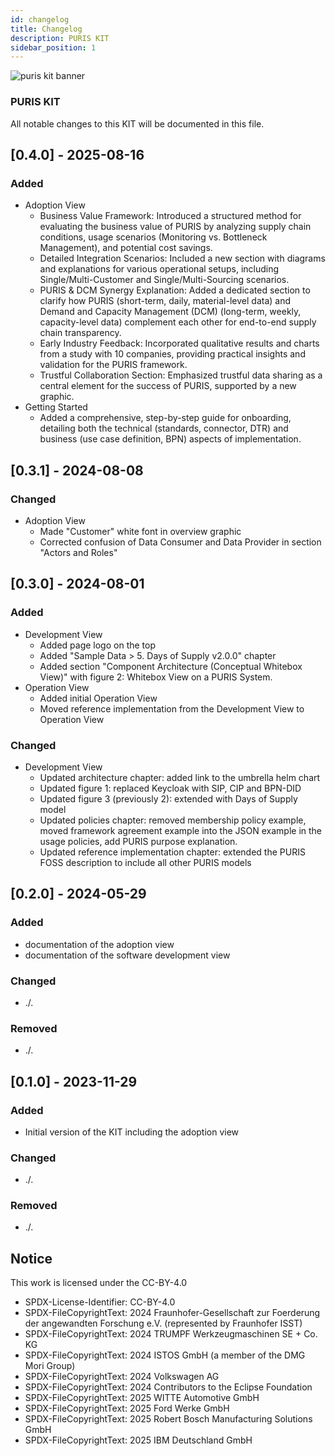 ```yaml
---
id: changelog
title: Changelog
description: PURIS KIT
sidebar_position: 1
---
```

![puris kit banner](@site/static/img/kits/puris/puris-kit-logo.svg)

### PURIS KIT

All notable changes to this KIT will be documented in this file.

## [0.4.0] - 2025-08-16

### Added

- Adoption View
  - Business Value Framework: Introduced a structured method for evaluating the business value of PURIS by analyzing supply chain conditions, usage scenarios (Monitoring vs. Bottleneck Management), and potential cost savings.
  - Detailed Integration Scenarios: Included a new section with diagrams and explanations for various operational setups, including Single/Multi-Customer and Single/Multi-Sourcing scenarios.
  - PURIS & DCM Synergy Explanation: Added a dedicated section to clarify how PURIS (short-term, daily, material-level data) and Demand and Capacity Management (DCM) (long-term, weekly, capacity-level data) complement each other for end-to-end supply chain transparency.
  - Early Industry Feedback: Incorporated qualitative results and charts from a study with 10 companies, providing practical insights and validation for the PURIS framework.
  - Trustful Collaboration Section: Emphasized trustful data sharing as a central element for the success of PURIS, supported by a new graphic.
- Getting Started
  - Added a comprehensive, step-by-step guide for onboarding, detailing both the technical (standards, connector, DTR) and business (use case definition, BPN) aspects of implementation.

## [0.3.1] - 2024-08-08

### Changed

- Adoption View
  - Made "Customer" white font in overview graphic
  - Corrected confusion of Data Consumer and Data Provider in section "Actors and Roles"

## [0.3.0] - 2024-08-01

### Added

- Development View
  - Added page logo on the top
  - Added "Sample Data > 5. Days of Supply v2.0.0" chapter
  - Added section "Component Architecture (Conceptual Whitebox View)" with figure 2: Whitebox View on a PURIS System.
- Operation View
  - Added initial Operation View
  - Moved reference implementation from the Development View to Operation View

### Changed

- Development View
  - Updated architecture chapter: added link to the umbrella helm chart
  - Updated figure 1: replaced Keycloak with SIP, CIP and BPN-DID
  - Updated figure 3 (previously 2): extended with Days of Supply model
  - Updated policies chapter: removed membership policy example, moved framework agreement example into the JSON example in the usage policies, add PURIS purpose explanation.
  - Updated reference implementation chapter: extended the PURIS FOSS description to include all other PURIS models

## [0.2.0] - 2024-05-29

### Added​

- documentation of the adoption view
- documentation of the software development view

### Changed​

- ./.

### Removed​

- ./.

## [0.1.0] - 2023-11-29

### Added

- Initial version of the KIT including the adoption view

### Changed

- ./.

### Removed

- ./.

## Notice

This work is licensed under the CC-BY-4.0

- SPDX-License-Identifier: CC-BY-4.0
- SPDX-FileCopyrightText: 2024 Fraunhofer-Gesellschaft zur Foerderung der angewandten Forschung e.V. (represented by Fraunhofer ISST)
- SPDX-FileCopyrightText: 2024 TRUMPF Werkzeugmaschinen SE + Co. KG
- SPDX-FileCopyrightText: 2024 ISTOS GmbH (a member of the DMG Mori Group)
- SPDX-FileCopyrightText: 2024 Volkswagen AG
- SPDX-FileCopyrightText: 2024 Contributors to the Eclipse Foundation
- SPDX-FileCopyrightText: 2025 WITTE Automotive GmbH  
- SPDX-FileCopyrightText: 2025 Ford Werke GmbH  
- SPDX-FileCopyrightText: 2025 Robert Bosch Manufacturing Solutions GmbH  
- SPDX-FileCopyrightText: 2025 IBM Deutschland GmbH

